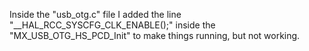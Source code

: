 Inside the "usb_otg.c" file I added the line "__HAL_RCC_SYSCFG_CLK_ENABLE();" inside the "MX_USB_OTG_HS_PCD_Init" to make things running, but not working.
